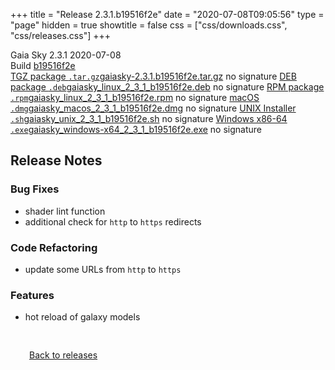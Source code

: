 +++
title = "Release 2.3.1.b19516f2e"
date = "2020-07-08T09:05:56"
type = "page"
hidden = true
showtitle = false
css = ["css/downloads.css", "css/releases.css"]
+++

<div class="download-container">
<div id="download-title">
<i class="gs-mdi-tag"></i>
Gaia Sky <span class="downloads-version">2.3.1</span> 
<time class="downloads-releasedate" datetime="2020-07-08T09:05:56" title="Published: 2020-07-08T09:05:56"><i class="gs-mdi-calendar"></i> 2020-07-08</time>
<div class="downloads-build">Build <a href='https://codeberg.org/gaiasky/gaiasky/commit/b19516f2e' target='_blank'>b19516f2e</a></div></div>
<div class="download-section">
<a href="https://gaia.ari.uni-heidelberg.de/gaiasky/releases/2.3.1.b19516f2e/gaiasky-2.3.1.b19516f2e.tar.gz" class="download-button"><i class="gs-mdi-zip-box icon-button"></i> TGZ package <code>.tar.gz</code><span class="download-sub">gaiasky-2.3.1.b19516f2e.tar.gz</span></a>
<span class="signature">no signature</span>
<a href="https://gaia.ari.uni-heidelberg.de/gaiasky/releases/2.3.1.b19516f2e/gaiasky_linux_2_3_1_b19516f2e.deb" class="download-button"><i class="gs-mdi-debian icon-button"></i> DEB package <code>.deb</code><span class="download-sub">gaiasky_linux_2_3_1_b19516f2e.deb</span></a>
<span class="signature">no signature</span>
<a href="https://gaia.ari.uni-heidelberg.de/gaiasky/releases/2.3.1.b19516f2e/gaiasky_linux_2_3_1_b19516f2e.rpm" class="download-button"><i class="gs-mdi-fedora icon-button"></i> RPM package <code>.rpm</code><span class="download-sub">gaiasky_linux_2_3_1_b19516f2e.rpm</span></a>
<span class="signature">no signature</span>
<a href="https://gaia.ari.uni-heidelberg.de/gaiasky/releases/2.3.1.b19516f2e/gaiasky_macos_2_3_1_b19516f2e.dmg" class="download-button"><i class="gs-fa6-brands-apple icon-button"></i> macOS <code>.dmg</code><span class="download-sub">gaiasky_macos_2_3_1_b19516f2e.dmg</span></a>
<span class="signature">no signature</span>
<a href="https://gaia.ari.uni-heidelberg.de/gaiasky/releases/2.3.1.b19516f2e/gaiasky_unix_2_3_1_b19516f2e.sh" class="download-button"><i class="gs-token-unix icon-button"></i> UNIX Installer <code>.sh</code><span class="download-sub">gaiasky_unix_2_3_1_b19516f2e.sh</span></a>
<span class="signature">no signature</span>
<a href="https://gaia.ari.uni-heidelberg.de/gaiasky/releases/2.3.1.b19516f2e/gaiasky_windows-x64_2_3_1_b19516f2e.exe" class="download-button"><i class="gs-fa6-brands-windows icon-button"></i> Windows x86-64 <code>.exe</code><span class="download-sub">gaiasky_windows-x64_2_3_1_b19516f2e.exe</span></a>
<span class="signature">no signature</span>
</div>
</div>

<section class="release-notes">

# Release Notes

### Bug Fixes
- shader lint function 
- additional check for `http` to `https` redirects 

### Code Refactoring
- update some URLs from `http` to `https`

### Features
- hot reload of galaxy models 
</section>


<p class="center-text" style="padding: 30px;"><a href="/downloads/releases"><i class="gs-mdi-arrow-left-bold-circle"></i> Back to releases</a>
</p>
